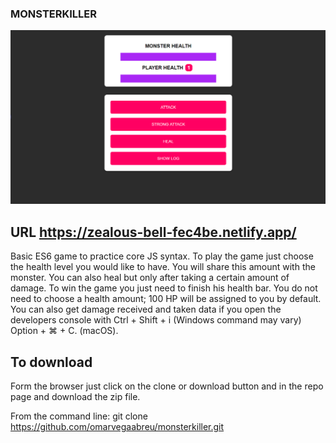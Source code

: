 ### MONSTERKILLER

![alt text](assets/images/monsterkiller.png)


## URL https://zealous-bell-fec4be.netlify.app/

Basic ES6 game to practice core JS syntax. To play the game just choose the health level you would like to have. You will share this amount with the monster. You can also heal but only after taking a certain amount of damage. To win the game you just need to finish his health bar. You do not need to choose a health amount; 100 HP will be assigned to you by default.
You can also get damage received and taken data if you open the developers console with Ctrl + Shift + i (Windows command may vary) Option + ⌘ + C. (macOS).

## To download

Form the browser just click on the clone or download button and in the repo page and download the zip file.

From the command line: git clone https://github.com/omarvegaabreu/monsterkiller.git
